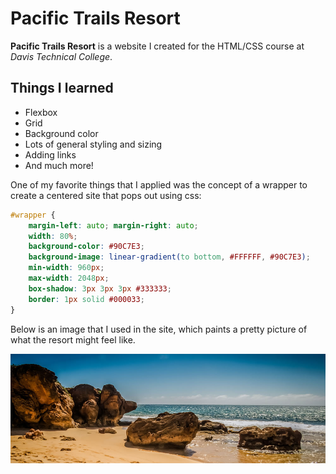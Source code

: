 # Pacific Trails Resort
**Pacific Trails Resort** is a website I created for the HTML/CSS course at *Davis Technical College*.

## Things I learned
* Flexbox
* Grid
* Background color
* Lots of general styling and sizing
* Adding links
* And much more!

One of my favorite things that I applied was the concept of a wrapper to create a centered site that pops out using css:
``` css
#wrapper {
    margin-left: auto; margin-right: auto;
    width: 80%;
    background-color: #90C7E3;
    background-image: linear-gradient(to bottom, #FFFFFF, #90C7E3);
    min-width: 960px;
    max-width: 2048px;
    box-shadow: 3px 3px 3px #333333;
    border: 1px solid #000033;
}
```
Below is an image that I used in the site, which paints a pretty picture of what the resort might feel like.

![resort image](images/coast.jpg)